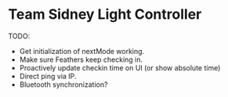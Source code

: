 # Team Sidney Light Controller

TODO:
* Get initialization of nextMode working. 
* Make sure Feathers keep checking in.
* Proactively update checkin time on UI (or show absolute time)
* Direct ping via IP.
* Bluetooth synchronization?
